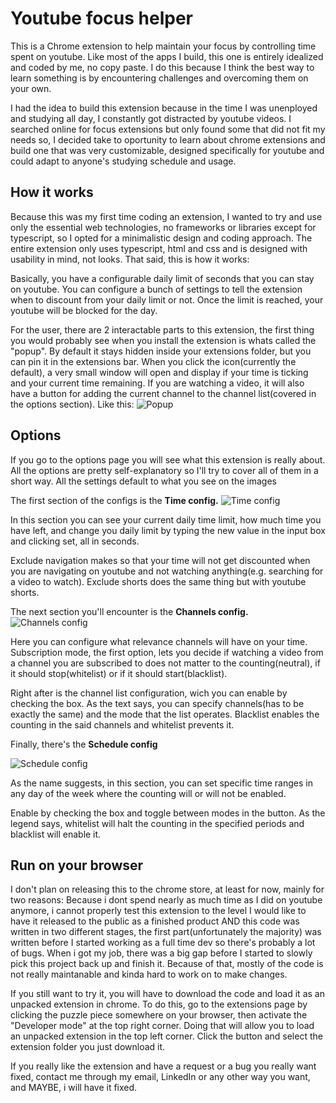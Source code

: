 
# Youtube focus helper

This is a Chrome extension to help maintain your focus by controlling time spent on youtube. Like most of the apps I build, this one is entirely idealized and coded by me, no copy paste. I do this because I think the best way to learn something is by encountering challenges and overcoming them on your own.

I had the idea to build this extension because in the time I was unenployed and studying all day, I constantly got distracted by youtube videos. I searched online for focus extensions but only found some that did not fit my needs so, I decided take to oportunity to learn about chrome extensions and build one that was very customizable, designed specifically for youtube and could adapt to anyone's studying schedule and usage.





## How it works

Because this was my first time coding an extension, I wanted to try and use only the essential web technologies, no frameworks or libraries except for typescript, so I opted for a minimalistic design and coding approach. The entire extension only uses typescript, html and css and is designed with usability in mind, not looks. That said, this is how it works:

Basically, you have a configurable daily limit of seconds that you can stay on youtube. You can configure a bunch of settings to tell the extension when to discount from your daily limit or not. Once the limit is reached, your youtube will be blocked for the day.

For the user, there are 2 interactable parts to this extension, the first thing you would probably see when you install the extension is whats called the "popup". By default it stays hidden inside your extensions folder, but you can pin it in the extensions bar. When you click the icon(currently the default), a very small window will open and display if your time is ticking and your current time remaining. If you are watching a video, it will also have a button for adding the current channel to the channel list(covered in the options section). Like this:
![Popup](https://i.imgur.com/VnTAjWS.png)



## Options
If you go to the options page you will see what this extension is really about. All the options are pretty self-explanatory so I'll try to cover all of them in a short way. All the settings default to what you see on the images

The first section of the configs is the **Time config.**
![Time config](https://i.imgur.com/ULx09Qw.png)

In this section you can see your current daily time limit, how much time you have left, and change you daily limit by typing the new value in the input box and clicking set, all in seconds.

Exclude navigation makes so that your time will not get discounted when you are navigating on youtube and not watching anything(e.g. searching for a video to watch). Exclude shorts does the same thing but with youtube shorts.


The next section you'll encounter is the **Channels config.**
![Channels config](https://i.imgur.com/QTccasU.png)

Here you can configure what relevance channels will have on your time. Subscription mode, the first option, lets you decide if watching a video from a channel you are subscribed to does not matter to the counting(neutral), if it should stop(whitelist) or if it should start(blacklist).

Right after is the channel list configuration, wich you can enable by checking the box. As the text says, you can specify channels(has to be exactly the same) and the mode that the list operates. Blacklist enables the counting in the said channels and whitelist prevents it.

Finally, there's the **Schedule config**

![Schedule config](https://i.imgur.com/0EsA0P8.png)

As the name suggests, in this section, you can set specific time ranges in any day of the week where the counting will or will not be enabled.

Enable by checking the box and toggle between modes in the button. As the legend says, whitelist will halt the counting in the specified periods and blacklist will enable it.



## Run on your browser

I don't plan on releasing this to the chrome store, at least for now, mainly for two reasons: Because i dont spend nearly as much time as I did on youtube anymore, i cannot properly test this extension to the level I would like to have it released to the public as a finished product AND this code was written in two different stages, the first part(unfortunately the majority) was written before I started working as a full time dev so there's probably a lot of bugs. When i got my job, there was a big gap before I started to slowly pick this project back up and finish it. Because of that, mostly of the code is not really maintanable and kinda hard to work on to make changes.

If you still want to try it, you will have to download the code and load it as an unpacked extension in chrome. To do this, go to the extensions page by clicking the puzzle piece somewhere on your browser, then activate the "Developer mode" at the top right corner. Doing that will allow you to load an unpacked extension in the top left corner. Click the button and select the extension folder you just download it.

If you really like the extension and have a request or a bug you really want fixed, contact me through my email, LinkedIn or any other way you want, and MAYBE, i will have it fixed.